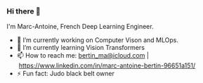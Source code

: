 ### Hi there 👋
I'm Marc-Antoine, French Deep Learning Engineer. 

- 🔭 I’m currently working on Computer Vison and MLOps. 
- 🌱 I’m currently learning Vision Transformers 
- 📫 How to reach me: bertin_ma@icloud.com | https://www.linkedin.com/in/marc-antoine-bertin-96651a151/ 
- ⚡ Fun fact: Judo black belt owner 

